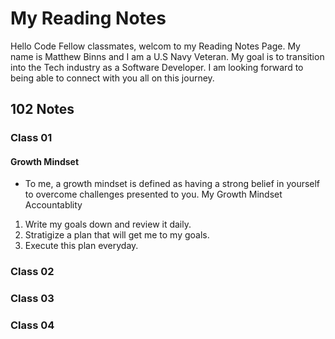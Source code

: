 # My Reading Notes
Hello Code Fellow classmates, welcom to my Reading Notes Page. My name is Matthew Binns and I am a U.S Navy Veteran. My goal is to transition into the Tech industry as a Software Developer. I am looking forward to being able to connect with you all on this journey. 
## 102 Notes
### Class 01
#### Growth Mindset
- To me, a growth mindset is defined as having a strong belief in yourself to overcome challenges presented to you. 
My Growth Mindset Accountablity
1. Write my goals down and review it daily.
2. Stratigize a plan that will get me to my goals.
3. Execute this plan everyday.
### Class 02
### Class 03
### Class 04
